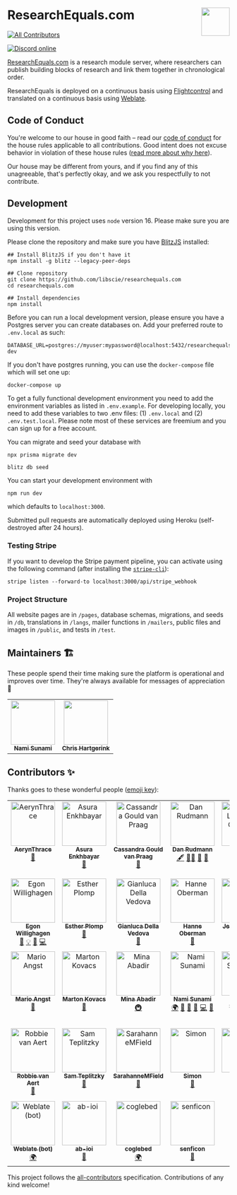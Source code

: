 # ResearchEquals.com <img src="https://ucarecdn.com/6b429a46-7b66-4f4a-9f8c-13338fb438c2/RBadgegh.png" align="right" height="64" />

<!-- ALL-CONTRIBUTORS-BADGE:START - Do not remove or modify this section -->
[![All Contributors](https://img.shields.io/badge/all_contributors-32-orange.svg?style=flat-square)](#contributors-)
<!-- ALL-CONTRIBUTORS-BADGE:END -->

[![Discord online](https://img.shields.io/discord/933331539276759070?label=discord&style=flat-square)](https://discord.gg/SefsGJWWSw)

[ResearchEquals.com](https://researchequals.com) is a research module server, where researchers can publish building blocks of research and link them together in chronological order.

ResearchEquals is deployed on a continuous basis using [Flightcontrol](https://flightcontrol.dev/) and translated on a continuous basis using [Weblate](https://github.com/libscie/ResearchEquals.com/wiki/Localization).

## Code of Conduct

You're welcome to our house in good faith – read our [code of conduct](https://www.notion.so/libscie/Code-of-Conduct-580ab64832a2478fad7d9dfad9d3da15) for the house rules applicable to all contributions. Good intent does not excuse behavior in violation of these house rules ([read more about why here](https://thebias.com/2017/09/26/how-good-intent-undermines-diversity-and-inclusion/)).

Our house may be different from yours, and if you find any of this unagreeable, that's perfectly okay, and we ask you respectfully to not contribute.

## Development

Development for this project uses `node` version 16. Please make sure you are using this version.

Please clone the repository and make sure you have [BlitzJS](https://www.blitzjs.com/) installed:

```
## Install BlitzJS if you don't have it
npm install -g blitz --legacy-peer-deps

## Clone repository
git clone https://github.com/libscie/researchequals.com
cd researchequals.com

## Install dependencies
npm install
```

Before you can run a local development version, please ensure you have a Postgres server you can create databases on. Add your preferred route to `.env.local` as such:

```
DATABASE_URL=postgres://myuser:mypassword@localhost:5432/researchequals-dev
```

If you don't have postgres running, you can use the `docker-compose` file which will set one up:

```
docker-compose up
```

To get a fully functional development environment you need to add the environment variables as listed in `.env.example`. For developing locally, you need to add these variables to two .env files: (1) `.env.local` and (2) `.env.test.local`. Please note most of these services are freemium and you can sign up for a free account.

You can migrate and seed your database with

```
npx prisma migrate dev

blitz db seed
```

You can start your development environment with

```
npm run dev
```

which defaults to `localhost:3000`.

Submitted pull requests are automatically deployed using Heroku (self-destroyed after 24 hours).

### Testing Stripe

If you want to develop the Stripe payment pipeline, you can activate using the following command (after installing the [`stripe-cli`](https://github.com/stripe/stripe-cli)):

```
stripe listen --forward-to localhost:3000/api/stripe_webhook
```

### Project Structure

All website pages are in `/pages`, database schemas, migrations, and seeds in `/db`, translations in `/langs`, mailer functions in `/mailers`, public files and images in `/public`, and tests in `/test`.

## Maintainers :building_construction:

These people spend their time making sure the platform is operational and improves over time. They're always available for messages of appreciation :purple_heart:

<table>
  <tr>
    <td align="center"><a href="http://naoyukisunami.com"><img src="https://avatars.githubusercontent.com/u/17035406?v=4?s=100" width="100px;" alt=""/><br /><sub><b>Nami Sunami</b></sub></a><br /></td>
    <td align="center"><a href="https://chjh.nl"><img src="https://avatars.githubusercontent.com/u/2946344?v=4?s=100" width="100px;" alt=""/><br /><sub><b>Chris Hartgerink</b></sub></a><br /></td>
  </tr>

</table>

## Contributors ✨

Thanks goes to these wonderful people ([emoji key](https://allcontributors.org/docs/en/emoji-key)):

<!-- ALL-CONTRIBUTORS-LIST:START - Do not remove or modify this section -->
<!-- prettier-ignore-start -->
<!-- markdownlint-disable -->
<table>
  <tbody>
    <tr>
      <td align="center" valign="top" width="14.28%"><a href="https://github.com/AerynThrace"><img src="https://avatars.githubusercontent.com/u/51057483?v=4?s=100" width="100px;" alt="AerynThrace"/><br /><sub><b>AerynThrace</b></sub></a><br /><a href="#userTesting-AerynThrace" title="User Testing">📓</a></td>
      <td align="center" valign="top" width="14.28%"><a href="https://github.com/Bubblbu"><img src="https://avatars.githubusercontent.com/u/6946077?v=4?s=100" width="100px;" alt="Asura Enkhbayar"/><br /><sub><b>Asura Enkhbayar</b></sub></a><br /><a href="#userTesting-Bubblbu" title="User Testing">📓</a></td>
      <td align="center" valign="top" width="14.28%"><a href="https://www.win.ox.ac.uk/people/cassandra-gould-van-praag"><img src="https://avatars.githubusercontent.com/u/43407869?v=4?s=100" width="100px;" alt="Cassandra Gould van Praag"/><br /><sub><b>Cassandra Gould van Praag</b></sub></a><br /><a href="https://github.com/libscie/ResearchEquals.com/issues?q=author%3Acassgvp" title="Bug reports">🐛</a></td>
      <td align="center" valign="top" width="14.28%"><a href="https://github.com/Dan-Rudmann"><img src="https://avatars.githubusercontent.com/u/52978069?v=4?s=100" width="100px;" alt="Dan Rudmann"/><br /><sub><b>Dan Rudmann</b></sub></a><br /><a href="#content-Dan-Rudmann" title="Content">🖋</a> <a href="#mentoring-Dan-Rudmann" title="Mentoring">🧑‍🏫</a> <a href="https://github.com/libscie/ResearchEquals.com/pulls?q=is%3Apr+reviewed-by%3ADan-Rudmann" title="Reviewed Pull Requests">👀</a> <a href="#ideas-Dan-Rudmann" title="Ideas, Planning, & Feedback">🤔</a></td>
      <td align="center" valign="top" width="14.28%"><a href="http://daniellombrana.es"><img src="https://avatars.githubusercontent.com/u/131838?v=4?s=100" width="100px;" alt="Daniel Lombraña González"/><br /><sub><b>Daniel Lombraña González</b></sub></a><br /><a href="#userTesting-teleyinex" title="User Testing">📓</a></td>
      <td align="center" valign="top" width="14.28%"><a href="https://nordholmen.net"><img src="https://avatars.githubusercontent.com/u/1325054?v=4?s=100" width="100px;" alt="Daniel Nüst"/><br /><sub><b>Daniel Nüst</b></sub></a><br /><a href="#ideas-nuest" title="Ideas, Planning, & Feedback">🤔</a></td>
      <td align="center" valign="top" width="14.28%"><a href="https://github.com/features/security"><img src="https://avatars.githubusercontent.com/u/27347476?v=4?s=100" width="100px;" alt="Dependabot"/><br /><sub><b>Dependabot</b></sub></a><br /><a href="#maintenance-dependabot" title="Maintenance">🚧</a></td>
    </tr>
    <tr>
      <td align="center" valign="top" width="14.28%"><a href="https://chem-bla-ics.blogspot.com/"><img src="https://avatars.githubusercontent.com/u/26721?v=4?s=100" width="100px;" alt="Egon Willighagen"/><br /><sub><b>Egon Willighagen</b></sub></a><br /><a href="#userTesting-egonw" title="User Testing">📓</a> <a href="#example-egonw" title="Examples">💡</a> <a href="#ideas-egonw" title="Ideas, Planning, & Feedback">🤔</a> <a href="https://github.com/libscie/ResearchEquals.com/commits?author=egonw" title="Code">💻</a></td>
      <td align="center" valign="top" width="14.28%"><a href="https://github.com/EstherPlomp"><img src="https://avatars.githubusercontent.com/u/46314469?v=4?s=100" width="100px;" alt="Esther Plomp"/><br /><sub><b>Esther Plomp</b></sub></a><br /><a href="#userTesting-EstherPlomp" title="User Testing">📓</a></td>
      <td align="center" valign="top" width="14.28%"><a href="https://gianluca.dellavedova.org"><img src="https://avatars.githubusercontent.com/u/147768?v=4?s=100" width="100px;" alt="Gianluca Della Vedova"/><br /><sub><b>Gianluca Della Vedova</b></sub></a><br /><a href="#ideas-gdv" title="Ideas, Planning, & Feedback">🤔</a></td>
      <td align="center" valign="top" width="14.28%"><a href="http://hanneoberman.github.io"><img src="https://avatars.githubusercontent.com/u/38891540?v=4?s=100" width="100px;" alt="Hanne Oberman"/><br /><sub><b>Hanne Oberman</b></sub></a><br /><a href="#ideas-hanneoberman" title="Ideas, Planning, & Feedback">🤔</a></td>
      <td align="center" valign="top" width="14.28%"><a href="https://orcid.org/0000-0002-3464-0247"><img src="https://avatars.githubusercontent.com/u/12043988?v=4?s=100" width="100px;" alt="Jessie L Oliver"/><br /><sub><b>Jessie L Oliver</b></sub></a><br /><a href="#a11y-JessieLOliver" title="Accessibility">️️️️♿️</a></td>
      <td align="center" valign="top" width="14.28%"><a href="https://github.com/kaodro"><img src="https://avatars.githubusercontent.com/u/22129061?v=4?s=100" width="100px;" alt="Kasia"/><br /><sub><b>Kasia</b></sub></a><br /><a href="#translation-kaodro" title="Translation">🌍</a></td>
      <td align="center" valign="top" width="14.28%"><a href="http://htp://www.rivervalleytechnologies.com"><img src="https://avatars.githubusercontent.com/u/4387243?v=4?s=100" width="100px;" alt="Kaveh Bazargan"/><br /><sub><b>Kaveh Bazargan</b></sub></a><br /><a href="https://github.com/libscie/ResearchEquals.com/issues?q=author%3Akaveh1000" title="Bug reports">🐛</a></td>
    </tr>
    <tr>
      <td align="center" valign="top" width="14.28%"><a href="http://marioangst.com"><img src="https://avatars.githubusercontent.com/u/19803038?v=4?s=100" width="100px;" alt="Mario Angst"/><br /><sub><b>Mario Angst</b></sub></a><br /><a href="#ideas-marioangst" title="Ideas, Planning, & Feedback">🤔</a></td>
      <td align="center" valign="top" width="14.28%"><a href="http://metasciencelab.elte.hu/index.php/members/marton-kovacs/"><img src="https://avatars.githubusercontent.com/u/43272864?v=4?s=100" width="100px;" alt="Marton Kovacs"/><br /><sub><b>Marton Kovacs</b></sub></a><br /><a href="#userTesting-marton-balazs-kovacs" title="User Testing">📓</a></td>
      <td align="center" valign="top" width="14.28%"><a href="http://minaabadir.ca"><img src="https://avatars.githubusercontent.com/u/3389914?v=4?s=100" width="100px;" alt="Mina Abadir"/><br /><sub><b>Mina Abadir</b></sub></a><br /><a href="#infra-mabadir" title="Infrastructure (Hosting, Build-Tools, etc)">🚇</a></td>
      <td align="center" valign="top" width="14.28%"><a href="http://naoyukisunami.com"><img src="https://avatars.githubusercontent.com/u/17035406?v=4?s=100" width="100px;" alt="Nami Sunami"/><br /><sub><b>Nami Sunami</b></sub></a><br /><a href="#translation-nsunami" title="Translation">🌍</a> <a href="#design-nsunami" title="Design">🎨</a> <a href="#ideas-nsunami" title="Ideas, Planning, & Feedback">🤔</a> <a href="https://github.com/libscie/ResearchEquals.com/issues?q=author%3Ansunami" title="Bug reports">🐛</a> <a href="https://github.com/libscie/ResearchEquals.com/commits?author=nsunami" title="Code">💻</a> <a href="https://github.com/libscie/ResearchEquals.com/commits?author=nsunami" title="Documentation">📖</a></td>
      <td align="center" valign="top" width="14.28%"><a href="https://github.com/nathan-at-jisc"><img src="https://avatars.githubusercontent.com/u/58425475?v=4?s=100" width="100px;" alt="Nathan Sainsbury"/><br /><sub><b>Nathan Sainsbury</b></sub></a><br /><a href="https://github.com/libscie/ResearchEquals.com/issues?q=author%3Anathan-at-jisc" title="Bug reports">🐛</a></td>
      <td align="center" valign="top" width="14.28%"><a href="https://github.com/nasainsbury"><img src="https://avatars.githubusercontent.com/u/58425475?v=4?s=100" width="100px;" alt="Nathan Sainsbury"/><br /><sub><b>Nathan Sainsbury</b></sub></a><br /><a href="https://github.com/libscie/ResearchEquals.com/commits?author=nasainsbury" title="Code">💻</a> <a href="#design-nasainsbury" title="Design">🎨</a></td>
      <td align="center" valign="top" width="14.28%"><a href="http://sobrakseaton.com"><img src="https://avatars.githubusercontent.com/u/28573875?v=4?s=100" width="100px;" alt="Patrick Sobrak-Seaton"/><br /><sub><b>Patrick Sobrak-Seaton</b></sub></a><br /><a href="#design-psobrakseaton" title="Design">🎨</a> <a href="https://github.com/libscie/ResearchEquals.com/commits?author=psobrakseaton" title="Tests">⚠️</a> <a href="#userTesting-psobrakseaton" title="User Testing">📓</a></td>
    </tr>
    <tr>
      <td align="center" valign="top" width="14.28%"><a href="https://github.com/RobbievanAert"><img src="https://avatars.githubusercontent.com/u/11198300?v=4?s=100" width="100px;" alt="Robbie van Aert"/><br /><sub><b>Robbie van Aert</b></sub></a><br /><a href="https://github.com/libscie/ResearchEquals.com/issues?q=author%3ARobbievanAert" title="Bug reports">🐛</a></td>
      <td align="center" valign="top" width="14.28%"><a href="https://github.com/samteplitzky"><img src="https://avatars.githubusercontent.com/u/13663076?v=4?s=100" width="100px;" alt="Sam Teplitzky"/><br /><sub><b>Sam Teplitzky</b></sub></a><br /><a href="#userTesting-samteplitzky" title="User Testing">📓</a></td>
      <td align="center" valign="top" width="14.28%"><a href="https://github.com/SarahanneMField"><img src="https://avatars.githubusercontent.com/u/99656061?v=4?s=100" width="100px;" alt="SarahanneMField"/><br /><sub><b>SarahanneMField</b></sub></a><br /><a href="#userTesting-SarahanneMField" title="User Testing">📓</a></td>
      <td align="center" valign="top" width="14.28%"><a href="https://simon.events"><img src="https://avatars.githubusercontent.com/u/770632?v=4?s=100" width="100px;" alt="Simon"/><br /><sub><b>Simon</b></sub></a><br /><a href="https://github.com/libscie/ResearchEquals.com/issues?q=author%3APonjimon" title="Bug reports">🐛</a></td>
      <td align="center" valign="top" width="14.28%"><a href="https://internethealthreport.org"><img src="https://avatars.githubusercontent.com/u/22150791?v=4?s=100" width="100px;" alt="Solana"/><br /><sub><b>Solana</b></sub></a><br /><a href="#translation-Solanasaurus" title="Translation">🌍</a></td>
      <td align="center" valign="top" width="14.28%"><a href="http://tefkah.com"><img src="https://avatars.githubusercontent.com/u/21983833?v=4?s=100" width="100px;" alt="Thomas F. K. Jorna"/><br /><sub><b>Thomas F. K. Jorna</b></sub></a><br /><a href="https://github.com/libscie/ResearchEquals.com/issues?q=author%3AThomasFKJorna" title="Bug reports">🐛</a></td>
      <td align="center" valign="top" width="14.28%"><a href="https://github.com/InquisitiveVi"><img src="https://avatars.githubusercontent.com/u/23527107?v=4?s=100" width="100px;" alt="Vinodh Ilangovan"/><br /><sub><b>Vinodh Ilangovan</b></sub></a><br /><a href="#a11y-InquisitiveVi" title="Accessibility">️️️️♿️</a></td>
    </tr>
    <tr>
      <td align="center" valign="top" width="14.28%"><a href="https://weblate.org/hosting/"><img src="https://avatars.githubusercontent.com/u/1607653?v=4?s=100" width="100px;" alt="Weblate (bot)"/><br /><sub><b>Weblate (bot)</b></sub></a><br /><a href="#translation-weblate" title="Translation">🌍</a></td>
      <td align="center" valign="top" width="14.28%"><a href="https://github.com/ab-ioi"><img src="https://avatars.githubusercontent.com/u/98346737?v=4?s=100" width="100px;" alt="ab-ioi"/><br /><sub><b>ab-ioi</b></sub></a><br /><a href="#userTesting-ab-ioi" title="User Testing">📓</a></td>
      <td align="center" valign="top" width="14.28%"><a href="https://github.com/coglebed"><img src="https://avatars.githubusercontent.com/u/73071333?v=4?s=100" width="100px;" alt="coglebed"/><br /><sub><b>coglebed</b></sub></a><br /><a href="#translation-coglebed" title="Translation">🌍</a></td>
      <td align="center" valign="top" width="14.28%"><a href="https://github.com/Senficon"><img src="https://avatars.githubusercontent.com/u/762381?v=4?s=100" width="100px;" alt="senficon"/><br /><sub><b>senficon</b></sub></a><br /><a href="#ideas-senficon" title="Ideas, Planning, & Feedback">🤔</a></td>
    </tr>
  </tbody>
</table>

<!-- markdownlint-restore -->
<!-- prettier-ignore-end -->

<!-- ALL-CONTRIBUTORS-LIST:END -->

This project follows the [all-contributors](https://github.com/all-contributors/all-contributors) specification. Contributions of any kind welcome!
